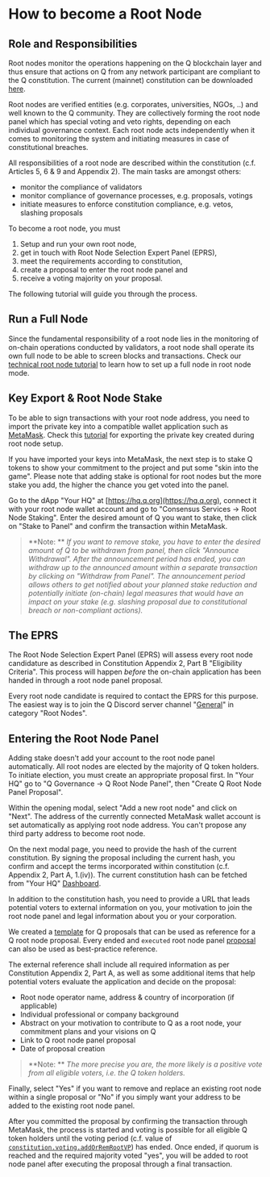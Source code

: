 # How to become a Root Node

## Role and Responsibilities

Root nodes monitor the operations happening on the Q blockchain layer and thus ensure that actions on Q from any network participant are compliant to the Q constitution. The current (mainnet) constitution can be downloaded [here](https://q.org/assets/files/Q_Constitution.pdf).

Root nodes are verified entities (e.g. corporates, universities, NGOs, ..) and well known to the Q community. They are collectively forming the root node panel which has special voting and veto rights, depending on each individual governance context. Each root node acts independently when it comes to monitoring the system and initiating measures in case of constitutional breaches.

All responsibilities of a root node are described within the constitution (c.f. Articles 5, 6 & 9 and Appendix 2). The main tasks are amongst others:

  - monitor the compliance of validators
  - monitor compliance of governance processes, e.g. proposals, votings
  - initiate measures to enforce constitution compliance, e.g. vetos, slashing proposals

To become a root node, you must
  1. Setup and run your own root node,
  2. get in touch with Root Node Selection Expert Panel (EPRS),
  3. meet the requirements according to constitution,
  4. create a proposal to enter the root node panel and
  5. receive a voting majority on your proposal.

The following tutorial will guide you through the process.

## Run a Full Node

Since the fundamental responsibility of a root node lies in the monitoring of on-chain operations conducted by validators, a root node shall operate its own full node to be able to screen blocks and transactions. Check our [technical root node tutorial](how-to-setup-rootnode.md) to learn how to set up a full node in root node mode.

## Key Export & Root Node Stake

To be able to sign transactions with your root node address, you need to import the private key into a compatible wallet application such as [MetaMask](how-to-install-metamask.md). Check this [tutorial](how-to-export-key.md) for exporting the private key created during root node setup.

If you have imported your keys into MetaMask, the next step is to stake Q tokens to show your commitment to the project and put some "skin into the game". Please note that adding stake is optional for root nodes but the more stake you add, the higher the chance you get voted into the panel.

Go to the dApp "Your HQ" at [https://hq.q.org](https://hq.q.org), connect it with your root node wallet account and go to "Consensus Services -> Root Node Staking". Enter the desired amount of Q you want to stake, then click on "Stake to Panel" and confirm the transaction within MetaMask.

> **Note: ** *If you want to remove stake, you have to enter the desired amount of Q to be withdrawn from panel, then click "Announce Withdrawal". After the announcement period has ended, you can withdraw up to the announced amount within a separate transaction by clicking on "Withdraw from Panel". The announcement period allows others to get notified about your planned stake reduction and potentially initiate (on-chain) legal measures that would have an impact on your stake (e.g. slashing proposal due to constitutional breach or non-compliant actions).*

## The EPRS

The Root Node Selection Expert Panel (EPRS) will assess every root node candidature as described in Constitution Appendix 2, Part B "Eligibility Criteria". This process will happen *before* the on-chain application has been handed in through a root node panel proposal.

Every root node candidate is required to contact the EPRS for this purpose. The easiest way is to join the Q Discord server channel "[General](https://discord.com/channels/902893347239247952/909793165563793408)" in category "Root Nodes".

## Entering the Root Node Panel

Adding stake doesn't add your account to the root node panel automatically. All root nodes are elected by the majority of Q token holders. To initiate election, you must create an appropriate proposal first. In "Your HQ" go to "Q Governance -> Q Root Node Panel", then "Create Q Root Node Panel Proposal".

Within the opening modal, select "Add a new root node" and click on "Next". The address of the currently connected MetaMask wallet account is set automatically as applying root node address. You can't propose any third party address to become root node.

On the next modal page, you need to provide the hash of the current constitution. By signing the proposal including the current hash, you confirm and accept the terms incorporated within constitution (c.f. Appendix 2, Part A, 1.(iv)). The current constitution hash can be fetched from "Your HQ" [Dashboard](https://hq.q.org/).

In addition to the constitution hash, you need to provide a URL that leads potential voters to external information on you, your motivation to join the root node panel and legal information about you or your corporation.

We created a [template](https://qdev.li/q-root-node-proposal-testnet) for Q proposals that can be used as reference for a Q root node proposal. Every ended and `executed` root node panel [proposal](https://hq.q.org/q-root-node-panel) can also be used as best-practice reference.

The external reference shall include all required information as per Constitution Appendix 2, Part A, as well as some additional items that help potential voters evaluate the application and decide on the proposal:

- Root node operator name, address & country of incorporation (if applicable)
- Individual professional or company background
- Abstract on your motivation to contribute to Q as a root node, your commitment plans and your visions on Q
- Link to Q root node panel proposal
- Date of proposal creation

> **Note: ** *The more precise you are, the more likely is a positive vote from all eligible voters, i.e. the Q token holders.*

Finally, select "Yes" if you want to remove and replace an existing root node within a single proposal or "No" if you simply want your address to be added to the existing root node panel.

After you committed the proposal by confirming the transaction through MetaMask, the process is started and voting is possible for all eligible Q token holders until the voting period (c.f. value of [`constitution.voting.addOrRemRootVP`](https://hq.q.org/q-parameters)) has ended. Once ended, if quorum is reached and the required majority voted "yes", you will be added to root node panel after executing the proposal through a final transaction.
